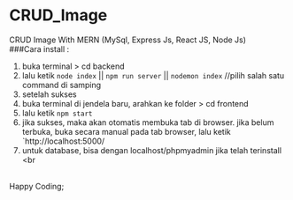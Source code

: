 # CRUD_Image
CRUD Image With MERN (MySql, Express Js, React JS, Node Js)
<br>
###Cara install :
1. buka terminal > cd backend
2. lalu ketik `node index` || `npm run server` || `nodemon index`   //pilih salah satu command di samping
3. setelah sukses
4. buka terminal di jendela baru, arahkan ke folder > cd frontend
5. lalu ketik `npm start`
6. jika sukses, maka akan otomatis membuka tab di browser. jika belum terbuka, buka secara manual pada tab browser, lalu ketik 
	`http://localhost:5000/
7. untuk database, bisa dengan localhost/phpmyadmin jika telah terinstall
<br

<br >Happy Coding;
